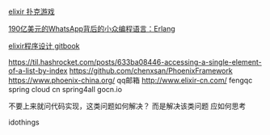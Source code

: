 # 
[elixir 扑克游戏](https://my.oschina.net/ljzn/blog)

[190亿美元的WhatsApp背后的小众编程语言：Erlang](http://developer.51cto.com/art/201403/431952.htm)

[](https://sentry.io/welcome/)



[](https://elixirschool.com/cn/)
[elixir程序设计 gitbook](https://www.gitbook.com/book/wizardforcel/programming-elixir/details)
[](https://mydearxym.gitbooks.io/phoenix-doc-in-chinese/content/)
[](https://github.com/straightdave/programming_elixir)
[](https://github.com/Ljzn/ElixrGettingStartedChinese/blob/master/1_Introduction.markdown)

[](https://pragtob.wordpress.com/2017/07/26/choosing-elixir-for-the-code-not-the-performance/)
[](https://smashingboxes.com/blog/choosing-your-future-tech-stack-clojure-vs-elixir-vs-go/)
https://til.hashrocket.com/posts/633ba08446-accessing-a-single-element-of-a-list-by-index
https://github.com/chenxsan/PhoenixFramework 
https://www.phoenix-china.org/  qq邮箱
http://www.elixir-cn.com/  fengqc 
spring cloud cn
spring4all
gocn.io


不要上来就问代码实现，这类问题如何解决？   而是解决该类问题 应如何思考

idothings

